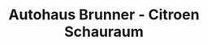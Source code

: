 ---
title: "Autohaus Brunner - Citroen Schauraum"
url: /ebreichsdorf/autohaus-brunner-citroen-schauraum/
shop: Autohaus
---